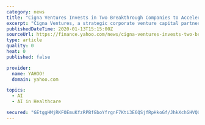 ```yaml
---
category: news
title: "Cigna Ventures Invests in Two Breakthrough Companies to Accelerate Digital Health Innovation and Connect Customers to Care Anywhere, Anytime"
excerpt: "Cigna Ventures, a strategic corporate venture capital partner and wholly owned indirect subsidiary of Cigna Corporation (NYSE: CI), today announced it has invested in two breakthrough digital health companies,"
publishedDateTime: 2020-01-13T15:15:00Z
sourceUrl: https://finance.yahoo.com/news/cigna-ventures-invests-two-breakthrough-140500133.html
type: article
quality: 0
heat: 0
published: false

provider:
  name: YAHOO!
  domain: yahoo.com

topics:
  - AI
  - AI in Healthcare

secured: "GEtggHMjRKFOEmuKfzRPBfGboYfrgnF7Kti3E6QSjfRpHkoGf/JhkXchGHVQUi5rJHjC/KItcvFE0EzEWgi7mm8HfvMcwvZBeOTXnpsOai+Oa4H2D1AmeCslxrVYBAI2a7615+GF02f+d+LY1fZumnoy02AO12TrwrxtLyud5ist18XK5Jd9R8AmO3lDcELEDGl2pbQPikSykqJBYOWlcs/WAh3D1hLDLDG/188Ru6624k1S4A866V0ZVuPGVoaMSLTfr9Qr6gBPosG07AGWjA==;OnTNzuJhDfrvw/m1k0gg7A=="
---
```


